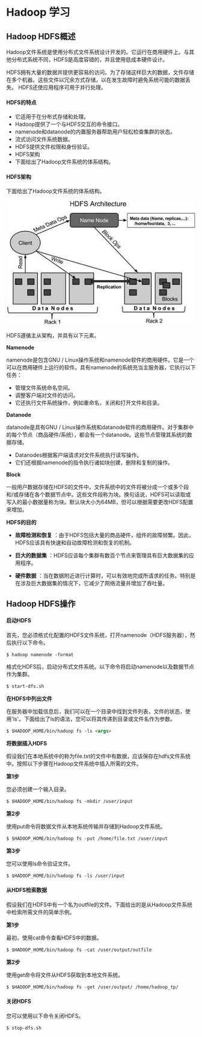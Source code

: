 # Hadoop 学习

## Hadoop HDFS概述

Hadoop文件系统是使用分布式文件系统设计开发的。它运行在商用硬件上。与其他分布式系统不同，HDFS是高度容错的，并且使用低成本硬件设计。

HDFS拥有大量的数据并提供更容易的访问。为了存储这样巨大的数据，文件存储在多个机器。这些文件以冗余方式存储，以在发生故障时避免系统可能的数据丢失。 HDFS还使应用程序可用于并行处理。

#### HDFS的特点
- 它适用于在分布式存储和处理。
- Hadoop提供了一个与HDFS交互的命令接口。
- namenode和datanode的内置服务器帮助用户轻松检查集群的状态。
- 流式访问文件系统数据。
- HDFS提供文件权限和身份验证。
- HDFS架构
- 下面给出了Hadoop文件系统的体系结构。

#### HDFS架构

下面给出了Hadoop文件系统的体系结构。

![Image text](https://github.com/yuanhaoz/HadoopDemo/blob/master/img/hdfs_architecture.jpg)

HDFS遵循主从架构，并具有以下元素。

**Namenode**

namenode是包含GNU / Linux操作系统和namenode软件的商用硬件。它是一个可以在商用硬件上运行的软件。具有namenode的系统充当主服务器，它执行以下任务：

- 管理文件系统命名空间。
- 调整客户端对文件的访问。
- 它还执行文件系统操作，例如重命名，关闭和打开文件和目录。

**Datanode**

datanode是具有GNU / Linux操作系统和datanode软件的商用硬件。对于集群中的每个节点（商品硬件/系统），都会有一个datanode。这些节点管理其系统的数据存储。

- Datanodes根据客户端请求对文件系统执行读写操作。
- 它们还根据namenode的指令执行诸如块创建，删除和复制的操作。

**Block**

一般用户数据存储在HDFS的文件中。文件系统中的文件将被分成一个或多个段和/或存储在各个数据节点中。这些文件段称为块。换句话说，HDFS可以读取或写入的最小数据量称为块。默认块大小为64MB，但可以根据需要更改HDFS配置来增加。

**HDFS的目的**

- **故障检测和恢复** ：由于HDFS包括大量的商品硬件，组件的故障频繁。因此，HDFS应该具有快速和自动故障检测和恢复的机制。

- **巨大的数据集** ：HDFS应该每个集群有数百个节点来管理具有巨大数据集的应用程序。

- **硬件数据** ：当在数据附近进行计算时，可以有效地完成所请求的任务。特别是在涉及巨大数据集的情况下，它减少了网络流量并增加了吞吐量。


## Hadoop HDFS操作

#### 启动HDFS
首先，您必须格式化配置的HDFS文件系统，打开namenode（HDFS服务器），然后执行以下命令。
```markdown
$ hadoop namenode -format 
```

格式化HDFS后，启动分布式文件系统。以下命令将启动namenode以及数据节点作为集群。
```markdown
$ start-dfs.sh 
```

**在HDFS中列出文件**

在服务器中加载信息后，我们可以在一个目录中找到文件列表，文件的状态，使用'ls'。下面给出了ls的语法，您可以将其传递到目录或文件名作为参数。
```markdown
$ $HADOOP_HOME/bin/hadoop fs -ls <args>
```

**将数据插入HDFS**

假设我们在本地系统中的称为file.txt的文件中有数据，应该保存在hdfs文件系统中。按照以下步骤在Hadoop文件系统中插入所需的文件。

**第1步**

您必须创建一个输入目录。
```markdown
$ $HADOOP_HOME/bin/hadoop fs -mkdir /user/input 
```

**第2步**

使用put命令将数据文件从本地系统传输并存储到Hadoop文件系统。
```markdown
$ $HADOOP_HOME/bin/hadoop fs -put /home/file.txt /user/input 
```

**第3步**

您可以使用ls命令验证文件。
```markdown
$ $HADOOP_HOME/bin/hadoop fs -ls /user/input 
```

#### 从HDFS检索数据
假设我们在HDFS中有一个名为outfile的文件。下面给出的是从Hadoop文件系统中检索所需文件的简单示例。

**第1步**

最初，使用cat命令查看HDFS中的数据。
```markdown
$ $HADOOP_HOME/bin/hadoop fs -cat /user/output/outfile 
```

**第2步**

使用get命令将文件从HDFS获取到本地文件系统。
```markdown
$ $HADOOP_HOME/bin/hadoop fs -get /user/output/ /home/hadoop_tp/ 
```

#### 关闭HDFS
您可以使用以下命令关闭HDFS。
```markdown
$ stop-dfs.sh 
```
